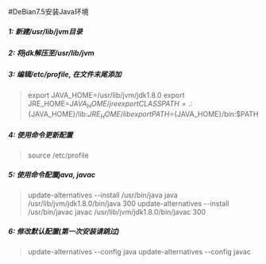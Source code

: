 #DeBian7.5安装Java环境
##### 1: 新建/usr/lib/jvm目录
##### 2: 将jdk解压至/usr/lib/jvm
##### 3: 编辑/etc/profile, 在文件末尾添加
>export JAVA_HOME=/usr/lib/jvm/jdk1.8.0 
export JRE_HOME=${JAVA_HOME}/jre 
export CLASSPATH=.:${JAVA_HOME}/lib:${JRE_HOME}/lib 
export PATH=${JAVA_HOME}/bin:$PATH

##### 4: 使用命令更新配置
> source /etc/profile

##### 5: 使用命令配置java, javac
> update-alternatives --install /usr/bin/java java /usr/lib/jvm/jdk1.8.0/bin/java 300 
update-alternatives --install /usr/bin/javac javac /usr/lib/jvm/jdk1.8.0/bin/javac 300

##### 6: 修改默认配置(第一次安装请跳过)
> update-alternatives --config java 
update-alternatives --config javac